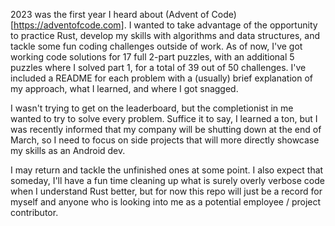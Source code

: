 2023 was the first year I heard about (Advent of Code)[https://adventofcode.com]. I wanted to take advantage of the opportunity to practice Rust, develop my skills with algorithms and data structures, and tackle some fun coding challenges outside of work. As of now, I've got working code solutions for 17 full 2-part puzzles, with an additional 5 puzzles where I solved part 1, for a total of 39 out of 50 challenges. I've included a README for each problem with a (usually) brief explanation of my approach, what I learned, and where I got snagged.

I wasn't trying to get on the leaderboard, but the completionist in me wanted to try to solve every problem. Suffice it to say, I learned a ton, but I was recently informed that my company will be shutting down at the end of March, so I need to focus on side projects that will more directly showcase my skills as an Android dev. 

I may return and tackle the unfinished ones at some point. I also expect that someday, I'll have a fun time cleaning up what is surely overly verbose code when I understand Rust better, but for now this repo will just be a record for myself and anyone who is looking into me as a potential employee / project contributor.
